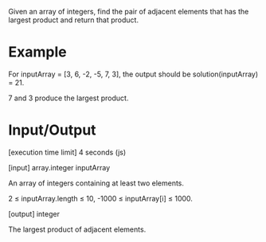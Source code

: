 Given an array of integers, find the pair of adjacent elements that has the largest product and return that product.

# Example

For inputArray = [3, 6, -2, -5, 7, 3], the output should be
solution(inputArray) = 21.

7 and 3 produce the largest product.

# Input/Output

[execution time limit] 4 seconds (js)

[input] array.integer inputArray

An array of integers containing at least two elements.

2 ≤ inputArray.length ≤ 10,
-1000 ≤ inputArray[i] ≤ 1000.

[output] integer

The largest product of adjacent elements.
